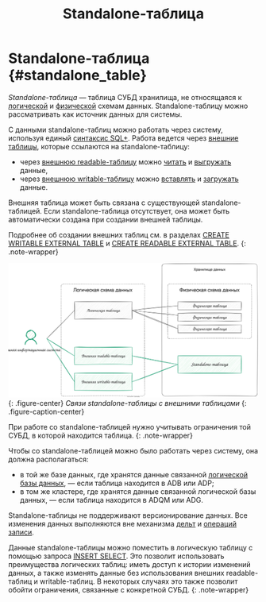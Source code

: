 ﻿---
layout: default
title: Standalone-таблица
nav_order: 6.5
parent: Основные понятия
grand_parent: Обзор понятий, компонентов и связей
has_children: false
has_toc: false
---

# Standalone-таблица {#standalone_table}

_Standalone-таблица_ — таблица СУБД хранилища, не относящаяся к [логической](../logical_schema/logical_schema.md) и 
[физической](../physical_schema/physical_schema.md) схемам данных. Standalone-таблицу можно рассматривать как 
источник данных для системы.

С данными standalone-таблиц можно работать через систему, используя
единый [синтаксис SQL+](../../../reference/sql_plus_requests/sql_plus_requests.md).
Работа ведется через [внешние таблицы](../external_table/external_table.md), которые ссылаются на standalone-таблицу:
* через [внешнюю readable-таблицу](../external_table/external_table.md#readable_table) можно
  [читать](../../../working_with_system/data_reading/data_reading.md) и 
  [выгружать](../../../working_with_system/data_download/data_download.md) данные,
* через [внешнюю writable-таблицу](../external_table/external_table.md#writable_table) можно 
  [вставлять](../../../working_with_system/data_update/data_update.md) и 
  [загружать](../../../working_with_system/data_upload/data_upload.md) данные.

Внешняя таблица может быть связана с существующей standalone-таблицей. Если standalone-таблица отсутствует, 
она может быть автоматически создана при создании внешней таблицы.

Подробнее об создании внешних таблиц см. в разделах 
[CREATE WRITABLE EXTERNAL TABLE](../../../reference/sql_plus_requests/CREATE_WRITEABLE_EXTERNAL_TABLE/CREATE_WRITEABLE_EXTERNAL_TABLE.md) и 
[CREATE READABLE EXTERNAL TABLE](../../../reference/sql_plus_requests/CREATE_READABLE_EXTERNAL_TABLE/CREATE_READABLE_EXTERNAL_TABLE.md).
{: .note-wrapper}

![](standalone_table.svg)
{: .figure-center}
*Связи standalone-таблицы с внешними таблицами*
{: .figure-caption-center}

При работе со standalone-таблицей нужно учитывать ограничения той СУБД, в которой находится таблица.
{: .note-wrapper}

Чтобы со standalone-таблицей можно было работать через систему, она должна располагаться:
* в той же базе данных, где хранятся данные связанной [логической базы данных](../logical_db/logical_db.md),
  — если таблица находится в ADB или ADP;
* в том же кластере, где хранятся данные связанной логической базы данных, — если таблица находится в ADQM или ADG.

Standalone-таблицы не поддерживают версионирование данных. Все изменения данных выполняются вне механизма
[дельт](../delta/delta.md) и [операций записи](../write_operation/write_operation.md).

Данные standalone-таблицы можно поместить в логическую таблицу с помощью запроса
[INSERT SELECT](../../../reference/sql_plus_requests/INSERT_SELECT/INSERT_SELECT.md). Это позволит использовать
преимущества логических таблиц: иметь доступ к истории изменений данных, а также изменять данные без использования
внешних readable-таблиц и writable-таблиц. В некоторых случаях это также позволит обойти ограничения, связанные с
конкретной СУБД.
{: .note-wrapper}